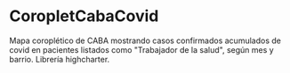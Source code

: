 # CoropletCabaCovid
Mapa coroplético de CABA mostrando casos confirmados acumulados de covid en pacientes listados como "Trabajador de la salud", según mes y barrio. Librería highcharter.
